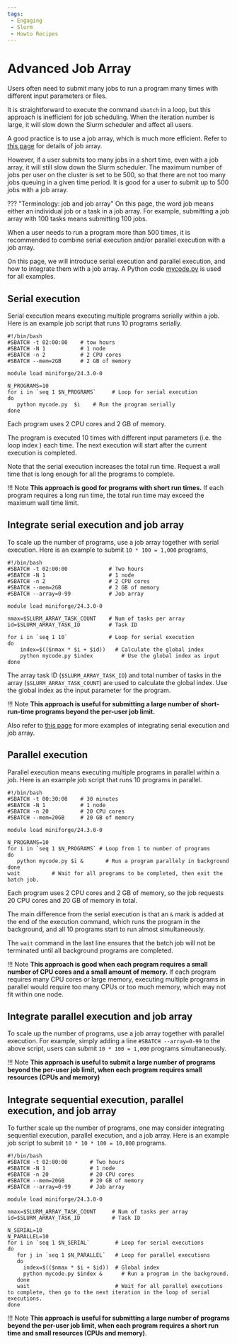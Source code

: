 ```yaml
---
tags:
 - Engaging
 - Slurm
 - Howto Recipes
---
```


# Advanced Job Array

Users often need to submit many jobs to run a program many times with different input parameters or files.  

It is straightforward to execute the command `sbatch` in a loop, but this approach is inefficient for job scheduling. When the iteration number is large, it will slow down the Slurm scheduler and affect all users. 

A good practice is to use a job array, which is much more efficient. Refer to [this page](https://orcd-docs.mit.edu/running-jobs/job-arrays/) for details of job array. 

However, if a user submits too many jobs in a short time, even with a job array, it will still slow down the Slurm scheduler. The maximum number of jobs per user on the cluster is set to be 500, so that there are not too many jobs queuing in a given time period. It is good for a user to submit up to 500 jobs with a job array.

??? "Terminology: job and job array"
    On this page, the word job means either an individual job or a task in a job array. For example, submitting a job array with 100 tasks means submitting 100 jobs. 

When a user needs to run a program more than 500 times, it is recommended to combine serial execution and/or parallel execution with a job array.

On this page, we will introduce serial execution and parallel execution, and how to integrate them with a job array. A Python code [mycode.py](./scripts/many-jobs/mycode.py) is used for all examples. 

## Serial execution

Serial execution means executing multiple programs serially within a job. Here is an example job script that runs 10 programs serially. 

```
#!/bin/bash
#SBATCH -t 02:00:00    # tow hours
#SBATCH -N 1           # 1 node
#SBATCH -n 2           # 2 CPU cores
#SBATCH --mem=2GB      # 2 GB of memory

module load miniforge/24.3.0-0

N_PROGRAMS=10
for i in `seq 1 $N_PROGRAMS`     # Loop for serial execution
do
   python mycode.py  $i    # Run the program serially
done
```

Each program uses 2 CPU cores and 2 GB of memory.

The program is executed 10 times with different input parameters (i.e. the loop index ) each time. The next execution will start after the current execution is completed. 

Note that the serial execution increases the total run time. Request a wall time that is long enough for all the programs to complete. 


!!! Note
    **This approach is good for programs with short run times.** If each program requires a long run time, the total run time may exceed the maximum wall time limit.    


## Integrate serial execution and job array

To scale up the number of programs, use a job array together with serial execution. Here is an example to submit `10 * 100 = 1,000` programs,
 
```
#!/bin/bash
#SBATCH -t 02:00:00             # Two hours
#SBATCH -N 1                    # 1 node
#SBATCH -n 2                    # 2 CPU cores
#SBATCH --mem=2GB               # 2 GB of memory
#SBATCH --array=0-99            # Job array 

module load miniforge/24.3.0-0

nmax=$SLURM_ARRAY_TASK_COUNT    # Num of tasks per array
id=$SLURM_ARRAY_TASK_ID         # Task ID

for i in `seq 1 10`             # Loop for serial execution
do
    index=$(($nmax * $i + $id))   # Calculate the global index
    python mycode.py $index         # Use the global index as input
done
```

 The array task ID (`$SLURM_ARRAY_TASK_ID`) and total number of tasks in the array (`$SLURM_ARRAY_TASK_COUNT`) are used to calculate the global index. Use the global index as the input parameter for the program.

!!! Note
    **This approach is useful for submitting a large number of short-run-time programs beyond the per-user job limit.**

Also refer to [this page](https://orcd-docs.mit.edu/running-jobs/job-arrays/) for more examples of integrating serial execution and job array.

## Parallel execution

Parallel execution means executing multiple programs in parallel within a job. Here is an example job script that runs 10 programs in parallel. 
```
#!/bin/bash
#SBATCH -t 00:30:00    # 30 minutes
#SBATCH -N 1           # 1 node
#SBATCH -n 20          # 20 CPU cores
#SBATCH --mem=20GB     # 20 GB of memory

module load miniforge/24.3.0-0

N_PROGRAMS=10
for i in `seq 1 $N_PROGRAMS` # Loop from 1 to number of programs
do
   python mycode.py $i &       # Run a program parallely in background
done
wait          # Wait for all programs to be completed, then exit the batch job. 
```

Each program uses 2 CPU cores and 2 GB of memory, so the job requests 20 CPU cores and 20 GB of memory in total. 

The main difference from the serial execution is that an `&` mark is added at the end of the execution command, which runs the program in the background, and all 10 programs start to run almost simultaneously.

The `wait` command in the last line ensures that the batch job will not be terminated until all background programs are completed.  

!!! Note
    **This approach is good when each program requires a small number of CPU cores and a small amount of memory.** If each program requires many CPU cores or large memory, executing multiple programs in parallel would require too many CPUs or too much memory, which may not fit within one node. 


## Integrate parallel execution and job array

To scale up the number of programs, use a job array together with parallel execution. For example, simply adding a line `#SBATCH --array=0-99` to the above script, users can submit `10 * 100 = 1,000` programs simultaneously. 

!!! Note
    **This approach is useful to submit a large number of programs beyond the per-user job limit, when each program requires small resources (CPUs and memory)**


## Integrate sequential execution, parallel execution, and job array

To further scale up the number of programs, one may consider integrating sequential execution, parallel execution, and a job array. Here is an example job script to submit `10 * 10 * 100 = 10,000` programs.

```
#!/bin/bash
#SBATCH -t 02:00:00       # Two hours
#SBATCH -N 1              # 1 node
#SBATCH -n 20             # 20 CPU cores
#SBATCH --mem=20GB        # 20 GB of memory
#SBATCH --array=0-99      # Job array 

module load miniforge/24.3.0-0

nmax=$SLURM_ARRAY_TASK_COUNT     # Num of tasks per array
id=$SLURM_ARRAY_TASK_ID          # Task ID

N_SERIAL=10
N_PARALLEL=10
for i in `seq 1 $N_SERIAL`        # Loop for serial executions
do
   for j in `seq 1 $N_PARALLEL`   # Loop for parallel executions
   do
     index=$(($nmax * $i + $id))  # Global index
     python mycode.py $index &      # Run a program in the background. 
   done 
   wait                           # Wait for all parallel executions to complete, then go to the next iteration in the loop of serial executions.
done 
``` 

!!! Note
    **This approach is useful for submitting a large number of programs beyond the per-user job limit, when each program requires a short run time and small resources (CPUs and memory)**. 


